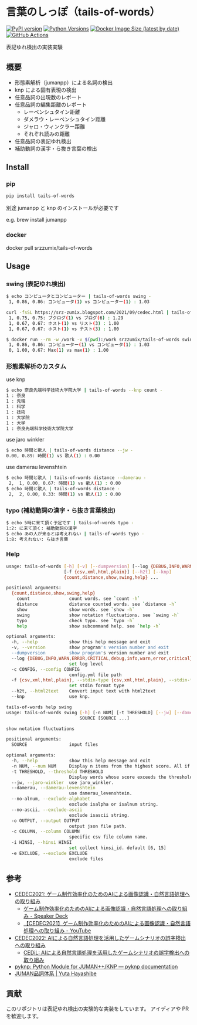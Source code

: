 # 言葉のしっぽ（tails-of-words）

[![PyPI version](https://badge.fury.io/py/tails-of-words.svg)](https://badge.fury.io/py/tails-of-words)
[![Python Versions](https://img.shields.io/pypi/pyversions/tails-of-words.svg)](https://pypi.org/project/tails-of-words/)
[![Docker Image Size (latest by date)](https://img.shields.io/docker/image-size/srzzumix/tails-of-words)](https://hub.docker.com/r/srzzumix/tails-of-words)
[![GitHub Actions](https://github.com/srz-zumix/tails-of-words/actions/workflows/main.yml/badge.svg)](https://github.com/srz-zumix/tails-of-words/actions/workflows/main.yml)

表記ゆれ検出の実装実験

## 概要

* 形態素解析（jumanpp）による名詞の検出
* knp による固有表現の検出
* 任意品詞の出現数のレポート
* 任意品詞の編集距離のレポート
  * レーベンシュタイン距離
  * ダメラウ・レーベンシュタイン距離
  * ジャロ・ウィンクラー距離
  * それぞれ読みの距離
* 任意品詞の表記ゆれ検出
* 補助動詞の漢字・ら抜き言葉の検出

## Install

### pip

```sh
pip install tails-of-words
```

別途 jumanpp と knp のインストールが必要です

e.g. brew install jumanpp

### docker

docker pull srzzumix/tails-of-words

## Usage

### swing (表記ゆれ検出)

```sh
$ echo コンピュータとコンピューター | tails-of-words swing -
 1, 0.86, 0.86: コンピュータ(1) vs コンピューター(1) : 1.03
```

```sh
curl -fsSL https://srz-zumix.blogspot.com/2021/09/cedec.html | tails-of-words --stdin-type html swing --exclude-alphabet --exclude-ascii -t 1 -
 1, 0.75, 0.75: ブクログ(1) vs ブログ(6) : 1.29
 1, 0.67, 0.67: ホスト(1) vs リスト(3) : 1.00
 1, 0.67, 0.67: ホスト(1) vs テスト(3) : 1.00
```

```sh
$ docker run --rm -w /work -v $(pwd):/work srzzumix/tails-of-words swing /work/testdata -t 1
 1, 0.86, 0.86: コンピューター(1) vs コンピュータ(1) : 1.03
 0, 1.00, 0.67: Max(1) vs max(1) : 1.00
```

### 形態素解析のカスタム

use knp

```sh
$ echo 奈良先端科学技術大学院大学 | tails-of-words --knp count -
1 : 奈良
1 : 先端
1 : 科学
1 : 技術
1 : 大学院
1 : 大学
1 : 奈良先端科学技術大学院大学
```

use jaro winkler

```sh
$ echo 時間と歌人 | tails-of-words distance --jw -
0.00, 0.89: 時間(1) vs 歌人(1) : 0.00
```

use damerau levenshtein

```sh
$ echo 時間と歌人 | tails-of-words distance --damerau -
 2,  1, 0.00, 0.67: 時間(1) vs 歌人(1) : 0.00
$ echo 時間と歌人 | tails-of-words distance -
 2,  2, 0.00, 0.33: 時間(1) vs 歌人(1) : 0.00
```

### typo (補助動詞の漢字・ら抜き言葉検出)

```sh
$ echo 5時に来て頂く予定です | tails-of-words typo -
1:2: に来て頂く: 補助動詞の漢字
$ echo あの人が来るとは考えれない | tails-of-words typo -
1:8: 考えれない: ら抜き言葉
```

### Help

```sh
usage: tails-of-words [-h] [-v] [--dumpversion] [--log {DEBUG,INFO,WARN,ERROR,CRITICAL,debug,info,warn,error,critical}] [-c CONFIG]
                      [-f {csv,xml,html,plain}] [--h2t] [--knp]
                      {count,distance,show,swing,help} ...

positional arguments:
  {count,distance,show,swing,help}
    count               count words. see `count -h`
    distance            distance counted words. see `distance -h`
    show                show words. see `show -h`
    swing               show notation fluctuations. see `swing -h`
    typo                check typo. see `typo -h`
    help                show subcommand help. see `help -h`

optional arguments:
  -h, --help            show this help message and exit
  -v, --version         show program's version number and exit
  --dumpversion         show program's version number and exit
  --log {DEBUG,INFO,WARN,ERROR,CRITICAL,debug,info,warn,error,critical}
                        set log level
  -c CONFIG, --config CONFIG
                        config.yml file path
  -f {csv,xml,html,plain}, --stdin-type {csv,xml,html,plain}, --stdin-format {csv,xml,html,plain}
                        set stdin format type
  --h2t, --html2text    Convert input text with html2text
  --knp                 use knp.
```

```sh
tails-of-words help swing
usage: tails-of-words swing [-h] [-n NUM] [-t THRESHOLD] [--jw] [--damerau] [--no-alnum] [--no-ascii] [-o OUTPUT] [-c COLUMN] [-i HINSI] [-e EXCLUDE]
                            SOURCE [SOURCE ...]

show notation fluctuations

positional arguments:
  SOURCE                input files

optional arguments:
  -h, --help            show this help message and exit
  -n NUM, --num NUM     Display n items from the highest score. All if n is less than or equal to 0
  -t THRESHOLD, --threshold THRESHOLD
                        Display words whose score exceeds the threshold.
  --jw, --jaro-winkler  use jaro_winkler.
  --damerau, --damerau-levenshtein
                        use damerau_levenshtein.
  --no-alnum, --exclude-alphabet
                        exclude isalpha or isalnum string.
  --no-ascii, --exclude-ascii
                        exclude isascii string.
  -o OUTPUT, --output OUTPUT
                        output json file path.
  -c COLUMN, --column COLUMN
                        specific csv file column name.
  -i HINSI, --hinsi HINSI
                        set collect hinsi_id. default [6, 15]
  -e EXCLUDE, --exclude EXCLUDE
                        exclude files
```

## 参考

* [CEDEC2021: ゲーム制作効率化のためのAIによる画像認識・自然言語処理への取り組み](https://cedec.cesa.or.jp/2021/session/detail/s6049c15401f23)
  * [ゲーム制作効率化のためのAIによる画像認識・自然言語処理への取り組み - Speaker Deck](https://speakerdeck.com/cygames/kemuzhi-zuo-xiao-lu-hua-falsetamefalseainiyoruhua-xiang-ren-shi-zi-ran-yan-yu-chu-li-hefalsequ-rizu-mi) 
  * [【CEDEC2021】ゲーム制作効率化のためのAIによる画像認識・自然言語処理への取り組み - YouTube](https://www.youtube.com/watch?v=uzhxh5XKyhM)
* [CEDEC2022: AIによる自然言語処理を活用したゲームシナリオの誤字検出への取り組み](https://cedec.cesa.or.jp/2022/session/detail/32)
  * [CEDiL: AIによる自然言語処理を活用したゲームシナリオの誤字検出への取り組み](https://cedil.cesa.or.jp/cedil_sessions/view/2638)
* [pyknp: Python Module for JUMAN++/KNP — pyknp documentation](https://pyknp.readthedocs.io/en/latest/index.html)
* [JUMAN品詞体系 | Yuta Hayashibe](https://hayashibe.jp/tr/juman/dictionary/pos)

## 貢献

このリポジトリは表記ゆれ検出の実験的な実装をしています。
アイディアや PR を歓迎します。
